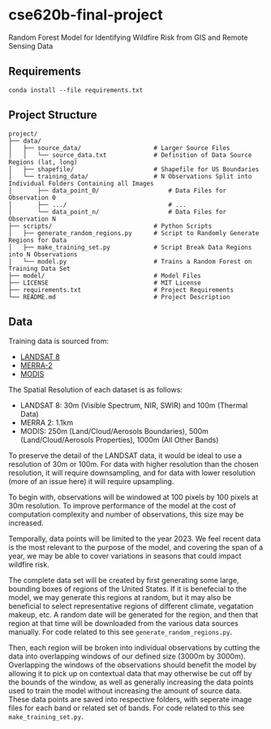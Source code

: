 # cse620b-final-project
Random Forest Model for Identifying Wildfire Risk from GIS and Remote Sensing Data 

## Requirements
```
conda install --file requirements.txt
```

## Project Structure
```
project/
├── data/
│   ├── source_data/                    # Larger Source Files
│   │   └── source_data.txt             # Definition of Data Source Regions (lat, long)
│   ├── shapefile/                      # Shapefile for US Boundaries
│   └── training_data/                  # N Observations Split into Individual Folders Containing all Images
│       ├── data_point_0/                   # Data Files for Observation 0
│       ├── .../                            # ...
│       └── data_point_n/                   # Data Files for Observation N
├── scripts/                            # Python Scripts
│   ├── generate_random_regions.py      # Script to Randomly Generate Regions for Data
│   ├── make_training_set.py            # Script Break Data Regions into N Observations
│   └── model.py                        # Trains a Random Forest on Training Data Set
├── model/                              # Model Files
├── LICENSE                             # MIT License
├── requirements.txt                    # Project Requirements
└── README.md                           # Project Description
```

## Data
Training data is sourced from:
- [LANDSAT 8](https://landsat.gsfc.nasa.gov/satellites/landsat-8/)
- [MERRA-2](https://gmao.gsfc.nasa.gov/reanalysis/merra-2/)
- [MODIS](https://modis.gsfc.nasa.gov/data/)

The Spatial Resolution of each dataset is as follows:
- LANDSAT 8: 30m (Visible Spectrum, NIR, SWIR) and 100m (Thermal Data)
- MERRA 2: 1.1km
- MODIS: 250m (Land/Cloud/Aerosols Boundaries), 500m (Land/Cloud/Aerosols Properties), 1000m (All Other Bands)

To preserve the detail of the LANDSAT data, it would be ideal to use a resolution of 30m or 100m. For data with higher resolution than the chosen resolution, it will require downsampling, and for data with lower resolution (more of an issue here) it will require upsampling.

To begin with, observations will be windowed at 100 pixels by 100 pixels at 30m resolution. To improve performance of the model at the cost of computation complexity and number of observations, this size may be increased.

Temporally, data points will be limited to the year 2023. We feel recent data is the most relevant to the purpose of the model, and covering the span of a year, we may be able to cover variations in seasons that could impact wildfire risk.

The complete data set will be created by first generating some large, bounding boxes of regions of the United States. If it is benefecial to the model, we may generate this regions at random, but it may also be beneficial to select representative regions of different climate, vegatation makeup, etc. A random date will be generated for the region, and then that region at that time will be downloaded from the various data sources manually. For code related to this see `generate_random_regions.py`.

Then, each region will be broken into individual observations by cutting the data into overlapping windows of our defined size (3000m by 3000m). Overlapping the windows of the observations should benefit the model by allowing it to pick up on contextual data that may otherwise be cut off by the bounds of the window, as well as generally increasing the data points used to train the model without increasing the amount of source data. These data points are saved into respective folders, with seperate image files for each band or related set of bands. For code related to this see `make_training_set.py`.